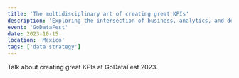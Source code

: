 ```yaml
---
title: 'The multidisciplinary art of creating great KPIs'
description: 'Exploring the intersection of business, analytics, and design in creating effective KPIs.'
event: 'GoDataFest'
date: 2023-10-15
location: 'Mexico'
tags: ['data strategy']
---
```


Talk about creating great KPIs at GoDataFest 2023.
